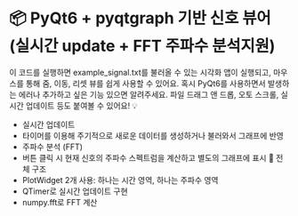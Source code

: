 # 📦 PyQt6 + pyqtgraph 기반 신호 뷰어 (실시간 update + FFT 주파수 분석지원)

이 코드를 실행하면 example_signal.txt를 불러올 수 있는 시각화 앱이 실행되고, 마우스를 통해 줌, 이동, 리셋 뷰를 쉽게 사용할 수 있어요.
혹시 PyQt6를 사용하면서 발생하는 에러나 추가하고 싶은 기능 있으면 알려주세요. 파일 드래그 앤 드롭, 오토 스크롤, 실시간 업데이트 등도 붙여볼 수 있어요! 💡
- 실시간 업데이트
- 타이머를 이용해 주기적으로 새로운 데이터를 생성하거나 불러와서 그래프에 반영
- 주파수 분석 (FFT)
- 버튼 클릭 시 현재 신호의 주파수 스펙트럼을 계산하고 별도의 그래프에 표시
🧠 전체 구조
- PlotWidget 2개 사용: 하나는 시간 영역, 하나는 주파수 영역
- QTimer로 실시간 업데이트 구현
- numpy.fft로 FFT 계산
